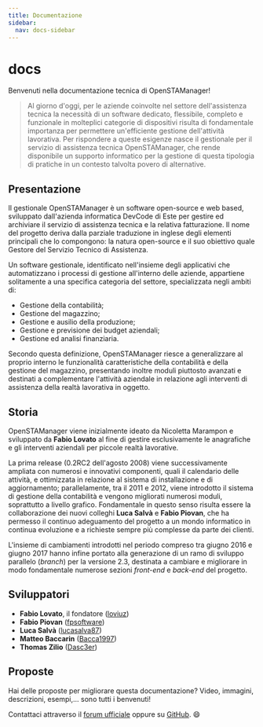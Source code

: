 ```yaml
---
title: Documentazione
sidebar:
  nav: docs-sidebar
---
```


# docs

Benvenuti nella documentazione tecnica di OpenSTAManager!

> Al giorno d'oggi, per le aziende coinvolte nel settore dell'assistenza tecnica la necessità di un software dedicato, flessibile, completo e funzionale in molteplici categorie di dispositivi risulta di fondamentale importanza per permettere un'efficiente gestione dell'attività lavorativa. Per rispondere a queste esigenze nasce il gestionale per il servizio di assistenza tecnica OpenSTAManager, che rende disponibile un supporto informatico per la gestione di questa tipologia di pratiche in un contesto talvolta povero di alternative.

## Presentazione

Il gestionale OpenSTAManager è un software open-source e web based, sviluppato dall'azienda informatica DevCode di Este per gestire ed archiviare il servizio di assistenza tecnica e la relativa fatturazione. Il nome del progetto deriva dalla parziale traduzione in inglese degli elementi principali che lo compongono: la natura open-source e il suo obiettivo quale Gestore del Servizio Tecnico di Assistenza.

Un software gestionale, identificato nell'insieme degli applicativi che automatizzano i processi di gestione all'interno delle aziende, appartiene solitamente a una specifica categoria del settore, specializzata negli ambiti di:

* Gestione della contabilità;
* Gestione del magazzino;
* Gestione e ausilio della produzione;
* Gestione e previsione dei budget aziendali;
* Gestione ed analisi finanziaria.

Secondo questa definizione, OpenSTAManager riesce a generalizzare al proprio interno le funzionalità caratteristiche della contabilità e della gestione del magazzino, presentando inoltre moduli piuttosto avanzati e destinati a complementare l'attività aziendale in relazione agli interventi di assistenza della realtà lavorativa in oggetto.

## Storia

OpenSTAManager viene inizialmente ideato da Nicoletta Marampon e sviluppato da **Fabio Lovato** al fine di gestire esclusivamente le anagrafiche e gli interventi aziendali per piccole realtà lavorative.

La prima release \(0.2RC2 dell'agosto 2008\) viene successivamente ampliata con numerosi e innovativi componenti, quali il calendario delle attività, e ottimizzata in relazione al sistema di installazione e di aggiornamento; parallelamente, tra il 2011 e 2012, viene introdotto il sistema di gestione della contabilità e vengono migliorati numerosi moduli, soprattutto a livello grafico. Fondamentale in questo senso risulta essere la collaborazione dei nuovi colleghi **Luca Salvà** e **Fabio Piovan**, che ha permesso il continuo adeguamento del progetto a un mondo informatico in continua evoluzione e a richieste sempre più complesse da parte dei clienti.

L'insieme di cambiamenti introdotti nel periodo compreso tra giugno 2016 e giugno 2017 hanno infine portato alla generazione di un ramo di sviluppo parallelo \(_branch_\) per la versione 2.3, destinata a cambiare e migliorare in modo fondamentale numerose sezioni _front-end_ e _back-end_ del progetto.

## Sviluppatori

* **Fabio Lovato**, il fondatore \([loviuz](https://github.com/loviuz)\)
* **Fabio Piovan** \([fpsoftware](https://github.com/fpsoftware)\)
* **Luca Salvà** \([lucasalva87](https://github.com/lucasalva87)\)
* **Matteo Baccarin** \([Bacca1997](https://github.com/Bacca1997)\)
* **Thomas Zilio** \([Dasc3er](https://github.com/Dasc3er)\)

## Proposte

Hai delle proposte per migliorare questa documentazione? Video, immagini, descrizioni, esempi,... sono tutti i benvenuti!

Contattaci attraverso il [forum ufficiale](http://www.openstamanager.com/forum/) oppure su [GitHub](https://github.com/devcode-it/devcode-it.github.io/issues). :smile:


